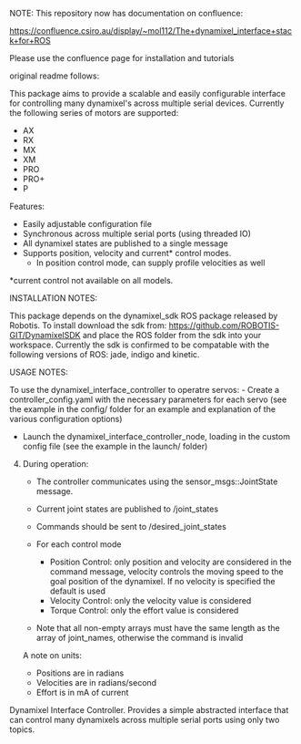
NOTE: This repository now has documentation on confluence:

https://confluence.csiro.au/display/~mol112/The+dynamixel_interface+stack+for+ROS

Please use the confluence page for installation and tutorials

original readme follows:

This package aims to provide a scalable and easily configurable interface for controlling many dynamixel's across multiple serial devices. Currently the following series of motors are supported:

- AX
- RX
- MX
- XM
- PRO
- PRO+
- P

Features:

- Easily adjustable configuration file
- Synchronous across multiple serial ports (using threaded IO)
- All dynamixel states are published to a single message
- Supports position, velocity and current* control modes.
	- In position control mode, can supply profile velocities as well

*current control not available on all models.

INSTALLATION NOTES:

This package depends on the dynamixel_sdk ROS package released by Robotis. To install download the sdk from: https://github.com/ROBOTIS-GIT/DynamixelSDK and place the ROS folder from the sdk into your workspace. Currently the sdk is confirmed to be compatable with the following versions of ROS: jade, indigo and kinetic.


USAGE NOTES:

To use the dynamixel_interface_controller to operatre servos:
	- Create a controller_config.yaml with the necessary parameters for each servo (see the example in the config/ folder for an example and explanation of the various configuration options)
  - Launch the dynamixel_interface_controller_node, loading in the custom config file (see the example in the launch/ folder)


4. During operation:

	- The controller communicates using the sensor_msgs::JointState message.
	- Current joint states are published to /joint_states
	- Commands should be sent to /desired_joint_states
	- For each control mode
		- Position Control: only position and velocity are considered in the command message, velocity controls the moving speed to the goal position of the dynamixel.
		  If no velocity is specified the default is used
		- Velocity Control: only the velocity value is considered
		- Torque Control: only the effort value is considered

	- Note that all non-empty arrays must have the same length as the array of joint_names, otherwise the command is invalid

	A note on units:
	- Positions are in radians
	- Velocities are in radians/second
	- Effort is in mA of current

Dynamixel Interface Controller. Provides a simple abstracted interface that can control many dynamixels across multiple serial ports using only two topics.